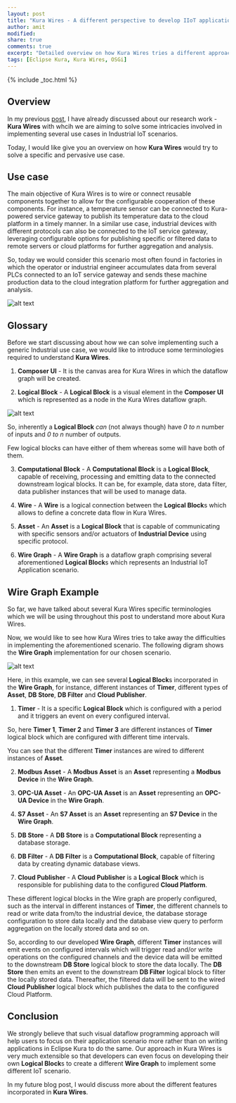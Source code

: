 ```yaml
---
layout: post
title: "Kura Wires - A different perspective to develop IIoT applications"
author: amit
modified:
share: true
comments: true
excerpt: "Detailed overview on how Kura Wires tries a different approach to develop IIOT applications"
tags: [Eclipse Kura, Kura Wires, OSGi]
---
```


{% include _toc.html %}

## Overview

In my previous [post](https://dzone.com/articles/kura-wires), I have already discussed about our research work - **Kura Wires** with whcih we are aiming to solve some intricacies involved in implementing several use cases in Industrial IoT scenarios.

Today, I would like give you an overview on how **Kura Wires** would try to solve a specific and pervasive use case.

## Use case

The main objective of Kura Wires is to wire or connect reusable components together to allow for the configurable cooperation of these components. For instance, a temperature sensor can be connected to Kura-powered service gateway to publish its temperature data to the cloud platform in a timely manner. In a similar use case, industrial devices with different protocols can also be connected to the IoT service gateway, leveraging configurable options for publishing specific or filtered data to remote servers or cloud platforms for further aggregation and analysis.

So, today we would consider this scenario most often found in factories in which the operator or industrial engineer accumulates data from several PLCs connected to an IoT service gateway and sends these machine production data to the cloud integration platform for further aggregation and analysis.

![alt text](https://s7.postimg.org/73rm94pu3/scenario.png "Industrial IoT Scenario")

## Glossary

Before we start discussing about how we can solve implementing such a generic Industrial use case, we would like to introduce some terminologies required to understand **Kura Wires**.

1. **Composer UI** - It is the canvas area for Kura Wires in which the dataflow graph will be created.

2. **Logical Block** - A **Logical Block** is a visual element in the **Composer UI** which is represented as a node in the Kura Wires dataflow graph.

![alt text](https://s7.postimg.org/mebnn7xbv/logical_block.png "Logical Block")

So, inherently a **Logical Block** *can* (not always though) have *0 to n* number of inputs and *0 to n* number of outputs.

Few logical blocks can have either of them whereas some will have both of them.

3. **Computational Block** - A **Computational Block** is a **Logical Block**, capable of receiving, processing and emitting data to the connected downstream logical blocks. It can be, for example, data store, data filter, data publisher instances that will be used to manage data.

4. **Wire** - A **Wire** is a logical connection between the **Logical Block**s which allows to define a concrete data flow in Kura Wires.

5. **Asset** - An **Asset**  is a **Logical Block** that is capable of communicating with specific sensors and/or actuators of **Industrial Device** using specific protocol.

6. **Wire Graph** - A **Wire Graph** is a dataflow graph comprising several aforementioned **Logical Block**s which represents an Industrial IoT Application scenario.


## Wire Graph Example

So far, we have talked about several Kura Wires specific terminologies which we will be using throughout this post to understand more about Kura Wires.

Now, we would like to see how Kura Wires tries to take away the difficulties in implementing the aforementioned scenario. The following digram shows the **Wire Graph** implementation for our chosen scenario.

![alt text](https://s7.postimg.org/hdwfkr87v/kura_wires.png "Kura Wires Wire Graph")

Here, in this example, we can see several **Logical Block**s incorporated in the **Wire Graph**, for instance, different instances of **Timer**, different types of **Asset**, **DB Store**, **DB Filter** and **Cloud Publisher**.

1. **Timer** - It is a specific **Logical Block** which is configured with a period and it triggers an event on every configured interval.

So, here **Timer 1**, **Timer 2** and **Timer 3** are different instances of **Timer** logical block which are configured with different time intervals.

You can see that the different **Timer** instances are wired to different instances of **Asset**.

2. **Modbus Asset** - A **Modbus Asset** is an **Asset** representing a **Modbus Device** in the **Wire Graph**.

3. **OPC-UA Asset** - An **OPC-UA Asset** is an **Asset** representing an **OPC-UA Device** in the **Wire Graph**.

4. **S7 Asset** - An **S7 Asset** is an **Asset** representing an **S7 Device** in the **Wire Graph**.

5. **DB Store** - A **DB Store** is a **Computational Block** representing a database storage.

6. **DB Filter** - A **DB Filter** is a **Computational Block**, capable of filtering data by creating dynamic database views.

7. **Cloud Publisher** - A **Cloud Publisher** is a **Logical Block** which is responsible for publishing data to the configured **Cloud Platform**.

These different logical blocks in the Wire graph are properly configured, such as the interval in different instances of **Timer**, the different channels to read or write data from/to the industrial device, the database storage configuration to store data locally and the database view query to perform aggregation on the locally stored data and so on.

So, according to our developed **Wire Graph**, different **Timer** instances will emit events on configured intervals which will trigger read and/or write operations on the configured channels and the device data will be emitted to the downstream **DB Store** logical block to store the data locally. The **DB Store** then emits an event to the downstream **DB Filter** logical block to filter the locally stored data. Thereafter, the filtered data will be sent to the wired **Cloud Publisher** logical block which publishes the data to the configured Cloud Platform.

## Conclusion

We strongly believe that such visual dataflow programming approach will help users to focus on their application scenario more rather than on writing applications in Eclipse Kura to do the same. Our approach in Kura Wires is very much extensible so that developers can even focus on developing their own **Logical Block**s to create a different **Wire Graph** to implement some different IoT scenario.

In my future blog post, I would discuss more about the different features incorporated in **Kura Wires**.
